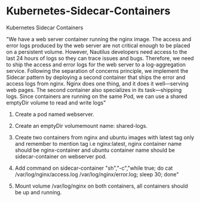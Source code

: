 # Kubernetes-Sidecar-Containers
Kubernetes Sidecar Containers


"We have a web server container running the nginx image. The access and error logs produced by the web server are not critical enough to be placed on a persistent volume. However, Nautilus developers need access to the last 24 hours of logs so they can trace issues and bugs. Therefore, we need to ship the access and error logs for the web server to a log-aggregation service. Following the separation of concerns principle, we implement the Sidecar pattern by deploying a second container that ships the error and access logs from nginx. Nginx does one thing, and it does it well—serving web pages. The second container also specializes in its task—shipping logs. Since containers are running on the same Pod, we can use a shared emptyDir volume to read and write logs"

1. Create a pod named webserver.

2. Create an emptyDir volumemount name: shared-logs.

3. Create two containers from nginx and ubuntu images with latest tag only and remember to mention tag i.e nginx:latest, nginx container name should be nginx-container and ubuntu container name should be sidecar-container on webserver pod.

4. Add command on sidecar-container "sh","-c","while true; do cat /var/log/nginx/access.log /var/log/nginx/error.log; sleep 30; done"

5. Mount volume /var/log/nginx on both containers, all containers should be up and running.

